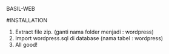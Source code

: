 BASIL-WEB

#INSTALLATION

1. Extract file zip. (ganti nama folder menjadi : wordpress)
2. Import wordpress.sql di database (nama tabel : wordpress)
3. All good!
